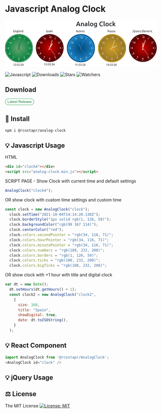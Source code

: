 # Javascript Analog Clock
![Analog Clock](https://github.com/rcostapr/javascript-clock/blob/master/img/Clock_Component_1.png?raw=true)

![Javascript](https://img.shields.io/badge/JavaScript-F7DF1E?style=for-the-badge&logo=javascript&logoColor=black)
![Downloads](https://img.shields.io/github/downloads/rcostapr/javascript-clock/total.svg)
![Stars](https://img.shields.io/github/stars/rcostapr/javascript-clock.svg)
![Watchers](https://img.shields.io/github/watchers/rcostapr/javascript-clock.svg)
## Download

[![Analog Clock](https://github.com/rcostapr/javascript-clock/blob/master/img/release.png?raw=true)](https://github.com/rcostapr/javascript-clock/releases/latest)

 	
## 🔧 Install
```
npm i @rcostapr/analog-clock
```
## 💡 Javascript Usage
HTML
```html
<div id="clock4"></div>
<script src="analog-clock.min.js"></script>
```
SCRIPT PAGE - Show Clock with current time and default settings
``` javascript
AnalogClock("clock4");
```
OR show clock with custom time settings and custom time
``` javascript
const clock = new AnalogClock("clock");
  clock.setTime("2021-10-04T14:14:20.130Z");
  clock.borderStyle("1px solid rgb(1, 126, 59)");
  clock.backgroundColor("rgb(99 167 114)");
  clock.centerColor("red");
  clock.colors.secondPointer = "rgb(34, 116, 71)";
  clock.colors.hourPointer = "rgb(34, 116, 71)";
  clock.colors.minutePointer = "rgb(34, 116, 71)";
  clock.colors.numbers = "rgb(188, 232, 208)";
  clock.colors.borders = "rgb(1, 126, 59)";
  clock.colors.ticks = "rgb(188, 232, 208)";
  clock.colors.bigTicks = "rgb(188, 232, 208)";
```
OR show clock with +1 hour with title and digital clock
```javascript
var dt = new Date();
  dt.setHours(dt.getHours() + 1);
  const clock2 = new AnalogClock("clock2",
    {
      size: 160,
      title: "Spain",
      showDigital: true,
      date: dt.toISOString(),
    }
  );
```
## 💡 React Component
```javascript
import AnalogClock from '@rcostapr/AnalogClock';
<AnalogClock id="clock" />
```


## 💡 jQuery Usage
## ⚖️ License

The MIT License [![License: MIT](https://img.shields.io/badge/License-MIT-yellow.svg)](https://opensource.org/licenses/MIT)
